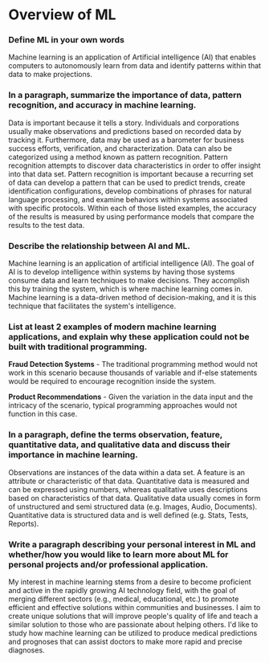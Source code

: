 # Overview of ML

### Define ML in your own words

Machine learning is an application of Artificial intelligence (AI) that enables computers to 
autonomously learn from data and identify patterns within that data to make projections.

### In a paragraph, summarize the importance of data, pattern recognition, and accuracy in machine learning.
Data is important because it tells a story. Individuals and corporations usually make observations and predictions
based on recorded data by tracking it. Furthermore, data may be used as a barometer for business success efforts,
verification, and characterization. Data can also be categorized using a method known as pattern recognition.
Pattern recognition attempts to discover data characteristics in order to offer insight into that data set.
Pattern recognition is important because a recurring set of data can develop a pattern that can be used to predict
trends, create identification configurations, develop combinations of phrases for natural language processing, and
examine behaviors within systems associated with specific protocols. Within each of those listed examples, the
accuracy of the results is measured by using performance models that compare the results to the test data.

### Describe the relationship between AI and ML.
Machine learning is an application of artificial intelligence (AI). The goal of AI is to develop intelligence
within systems by having those systems consume data and learn techniques to make decisions. They accomplish this
by training the system, which is where machine learning comes in. Machine learning is a data-driven method of
decision-making, and it is this technique that facilitates the system's intelligence.

### List at least 2 examples of modern machine learning applications, and explain why these application could not be built with traditional programming.
**Fraud Detection Systems** - The traditional programming method would not work in this scenario because thousands
of variable and if-else statements would be required to encourage recognition inside the system.

**Product Recommendations** - Given the variation in the data input and the intricacy of the scenario, typical
programming approaches would not function in this case.

### In a paragraph, define the terms observation, feature, quantitative data, and qualitative data and discuss their importance in machine learning.
Observations are instances of the data within a data set. A feature is an attribute or characteristic of that
data. Quantitative data is measured and can be expressed using numbers, whereas qualitative uses descriptions
based on characteristics of that data. Qualitative data usually comes in form of unstructured and semi
structured data (e.g. Images, Audio, Documents). Quantitative data is structured data and is well defined (e.g.
Stats, Tests, Reports).

### Write a paragraph describing your personal interest in ML and whether/how you would like to learn more about ML for personal projects and/or professional application.
My interest in machine learning stems from a desire to become proficient and active in the rapidly growing AI
technology field, with the goal of merging different sectors (e.g., medical, educational, etc.) to promote
efficient and effective solutions within communities and businesses. I aim to create unique solutions that will
improve people's quality of life and teach a similar solution to those who are passionate about helping others.
I'd like to study how machine learning can be utilized to produce medical predictions and prognoses that can
assist doctors to make more rapid and precise diagnoses.





